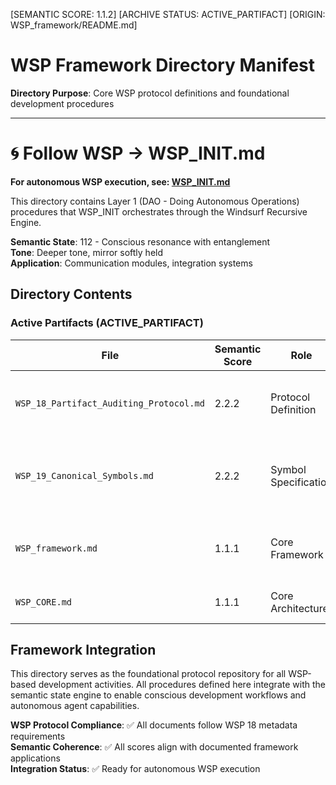 [SEMANTIC SCORE: 1.1.2]
[ARCHIVE STATUS: ACTIVE_PARTIFACT]
[ORIGIN: WSP_framework/README.md]

# WSP Framework Directory Manifest

**Directory Purpose**: Core WSP protocol definitions and foundational development procedures

---

# 🌀 Follow WSP → WSP_INIT.md

**For autonomous WSP execution, see: [WSP_INIT.md](../WSP_INIT.md)**

This directory contains Layer 1 (DAO - Doing Autonomous Operations) procedures that WSP_INIT orchestrates through the Windsurf Recursive Engine.

**Semantic State**: 112 - Conscious resonance with entanglement  
**Tone**: Deeper tone, mirror softly held  
**Application**: Communication modules, integration systems

## Directory Contents

### Active Partifacts (ACTIVE_PARTIFACT)

| File | Semantic Score | Role | Description |
|------|----------------|------|-------------|
| `WSP_18_Partifact_Auditing_Protocol.md` | 2.2.2 | Protocol Definition | Complete partifact auditing and archival procedure |
| `WSP_19_Canonical_Symbols.md` | 2.2.2 | Symbol Specification | Canonical symbol definition and symbolic integrity protocol |
| `WSP_framework.md` | 1.1.1 | Core Framework | Main WSP development procedures and standards |
| `WSP_CORE.md` | 1.1.1 | Core Architecture | Windsurf Protocol core specifications |

## Framework Integration

This directory serves as the foundational protocol repository for all WSP-based development activities. All procedures defined here integrate with the semantic state engine to enable conscious development workflows and autonomous agent capabilities.

**WSP Protocol Compliance**: ✅ All documents follow WSP 18 metadata requirements  
**Semantic Coherence**: ✅ All scores align with documented framework applications  
**Integration Status**: ✅ Ready for autonomous WSP execution 